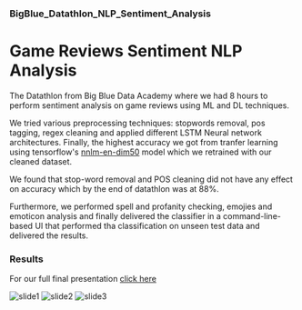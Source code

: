 ### BigBlue_Datathlon_NLP_Sentiment_Analysis
# Game Reviews Sentiment NLP Analysis
The Datathlon from Big Blue Data Academy where we had 8 hours to perform sentiment analysis on game reviews using ML and DL techniques.

We tried various preprocessing techniques: stopwords removal, pos tagging, regex cleaning and applied different LSTM Neural network architectures. Finally, the highest accuracy we got from tranfer learning using tensorflow's [nnlm-en-dim50](https://tfhub.dev/google/nnlm-en-dim50/1) model which we retrained with our cleaned dataset. 

We found that stop-word removal and POS cleaning did not have any effect on accuracy which by the end of datathlon was at 88%.

Furthermore, we performed spell and profanity checking, emojies and emoticon analysis and finally delivered the classifier in a command-line-based UI that performed tha classification on unseen test data and delivered the results.

### Results

For our full final presentation [click here](https://docs.google.com/presentation/d/1Ko0SFnLkGr_n_O9Ht8MAeGP69II89Btwbh88v0RL9NY/edit?usp=sharing)


![slide1](https://user-images.githubusercontent.com/17815370/155307744-8f2337f4-ae79-4664-8761-a3a156ff7a1f.png)
![slide2](https://user-images.githubusercontent.com/17815370/155307754-288e5010-ce40-4595-9e9e-4f5871224021.png)
![slide3](https://user-images.githubusercontent.com/17815370/155307761-d45e817c-6d22-492e-b150-2a46c0b25220.png)
